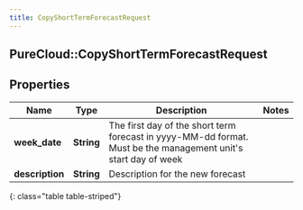 ```yaml
---
title: CopyShortTermForecastRequest
---
```

## PureCloud::CopyShortTermForecastRequest

## Properties

|Name | Type | Description | Notes|
|------------ | ------------- | ------------- | -------------|
| **week_date** | **String** | The first day of the short term forecast in yyyy-MM-dd format.  Must be the management unit&#39;s start day of week | |
| **description** | **String** | Description for the new forecast | |
{: class="table table-striped"}



